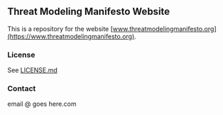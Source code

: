 ## Threat Modeling Manifesto Website

This is a repository for the website [www.threatmodelingmanifesto.org](https://www.threatmodelingmanifesto.org).

### License

See [LICENSE.md](LICENSE.md)


### Contact

email @ goes here.com
